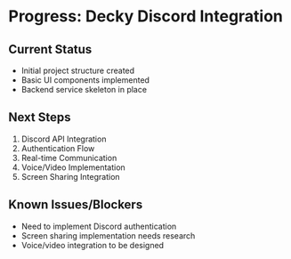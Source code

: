 # Progress: Decky Discord Integration

## Current Status
- Initial project structure created
- Basic UI components implemented
- Backend service skeleton in place

## Next Steps
1. Discord API Integration
2. Authentication Flow
3. Real-time Communication
4. Voice/Video Implementation
5. Screen Sharing Integration

## Known Issues/Blockers
- Need to implement Discord authentication
- Screen sharing implementation needs research
- Voice/video integration to be designed